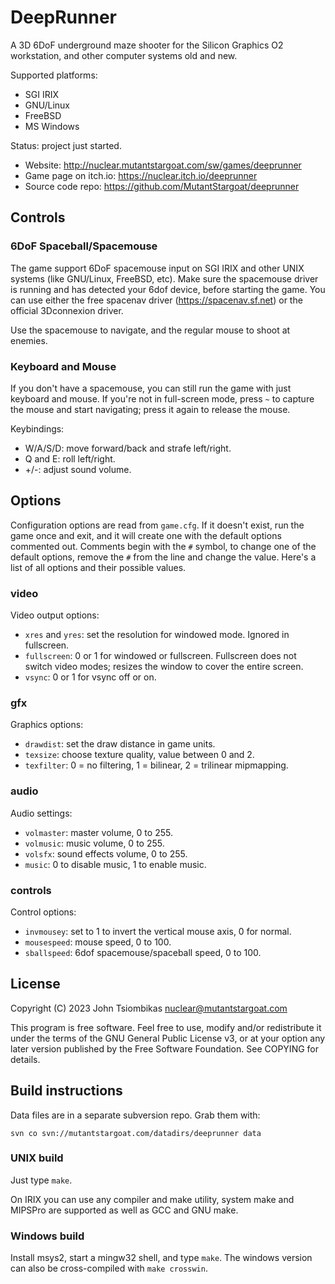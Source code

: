 DeepRunner
==========

A 3D 6DoF underground maze shooter for the Silicon Graphics O2 workstation, and
other computer systems old and new.

Supported platforms:
  - SGI IRIX
  - GNU/Linux
  - FreeBSD
  - MS Windows

Status: project just started.

 - Website: http://nuclear.mutantstargoat.com/sw/games/deeprunner
 - Game page on itch.io: https://nuclear.itch.io/deeprunner
 - Source code repo: https://github.com/MutantStargoat/deeprunner

Controls
--------

### 6DoF Spaceball/Spacemouse
The game support 6DoF spacemouse input on SGI IRIX and other UNIX systems (like
GNU/Linux, FreeBSD, etc). Make sure the spacemouse driver is running and has
detected your 6dof device, before starting the game. You can use either the free
spacenav driver (https://spacenav.sf.net) or the official 3Dconnexion driver.

Use the spacemouse to navigate, and the regular mouse to shoot at enemies.

### Keyboard and Mouse
If you don't have a spacemouse, you can still run the game with just keyboard
and mouse. If you're not in full-screen mode, press `~` to capture the mouse and
start navigating; press it again to release the mouse.

Keybindings:

  - W/A/S/D: move forward/back and strafe left/right.
  - Q and E: roll left/right.
  - +/-: adjust sound volume.

Options
-------
Configuration options are read from `game.cfg`. If it doesn't exist, run the
game once and exit, and it will create one with the default options commented
out. Comments begin with the `#` symbol, to change one of the default options,
remove the `#` from the line and change the value. Here's a list of all options
and their possible values.

### video

Video output options:
 - `xres` and `yres`: set the resolution for windowed mode. Ignored in
   fullscreen.
 - `fullscreen`: 0 or 1 for windowed or fullscreen. Fullscreen does not switch
   video modes; resizes the window to cover the entire screen.
 - `vsync`: 0 or 1 for vsync off or on.

### gfx

Graphics options:
 - `drawdist`: set the draw distance in game units.
 - `texsize`: choose texture quality, value between 0 and 2.
 - `texfilter`: 0 = no filtering, 1 = bilinear, 2 = trilinear mipmapping.

### audio

Audio settings:
 - `volmaster`: master volume, 0 to 255.
 - `volmusic`: music volume, 0 to 255.
 - `volsfx`: sound effects volume, 0 to 255.
 - `music`: 0 to disable music, 1 to enable music.

### controls

Control options:
 - `invmousey`: set to 1 to invert the vertical mouse axis, 0 for normal.
 - `mousespeed`: mouse speed, 0 to 100.
 - `sballspeed`: 6dof spacemouse/spaceball speed, 0 to 100.


License
-------
Copyright (C) 2023 John Tsiombikas <nuclear@mutantstargoat.com>

This program is free software. Feel free to use, modify and/or redistribute it
under the terms of the GNU General Public License v3, or at your option any
later version published by the Free Software Foundation. See COPYING for
details.

Build instructions
------------------
Data files are in a separate subversion repo. Grab them with:

    svn co svn://mutantstargoat.com/datadirs/deeprunner data

### UNIX build

Just type `make`.

On IRIX you can use any compiler and make utility, system make and MIPSPro are
supported as well as GCC and GNU make.

### Windows build

Install msys2, start a mingw32 shell, and type `make`. The windows version can
also be cross-compiled with `make crosswin`.

